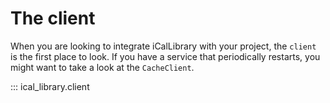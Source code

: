 # The client

When you are looking to integrate iCalLibrary with your project, the `client` is the first place to look.
If you have a service that periodically restarts, you might want to take a look at the `CacheClient`.

::: ical_library.client
    